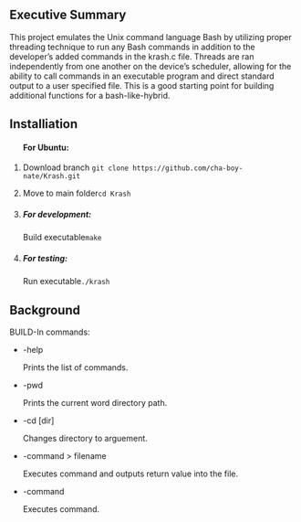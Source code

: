 <h2>Executive Summary</h2>
<p>This project emulates the Unix command language Bash by utilizing proper threading technique to run any Bash commands in addition to the developer’s added commands in the krash.c file. Threads are ran independently from one another on the device’s scheduler, allowing for the ability to call commands in an executable program and direct standard output to a user specified file. This is a good starting point for building additional functions for a bash-like-hybrid.<p>
<h2>Installiation</h2>
<ol>
	<h4>For Ubuntu:</h4>
	<li>
		<p>Download branch <code>git clone https://github.com/cha-boy-nate/Krash.git</code></p>
	</li>
	<li>
		<p>Move to main folder<code>cd Krash</code></p>
	</li>
	<li>	
		<h5>For development:</h5>
		<p>Build executable<code>make</code></p>
	</li>
	<li>	
		<h5>For testing:</h5>
		<p>Run executable<code>./krash</code></p>
	</li>
</ol>
<h2>Background</h2>
BUILD-In commands:
<ul>
<li>-help</li>
	<p>Prints the list of commands.</p>
<li>-pwd</li>
	<p>Prints the current word directory path.</p>
<li>-cd [dir]</li>
	<p>Changes directory to arguement.</p>
<li>-command > filename </li>
	<p>Executes command and outputs return value into the file.</p>
<li>-command</li>
	<p>Executes command.</p>
</ul>
